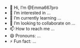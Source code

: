 - 👋 Hi, I’m @Emma667pro
- 👀 I’m interested in ...
- 🌱 I’m currently learning ...
- 💞️ I’m looking to collaborate on ...
- 📫 How to reach me ...
- 😄 Pronouns: ...
- ⚡ Fun fact: ...

<!---
Emma667pro/Emma667pro is a ✨ special ✨ repository because its `README.md` (this file) appears on your GitHub profile.
You can click the Preview link to take a look at your changes.
--->
